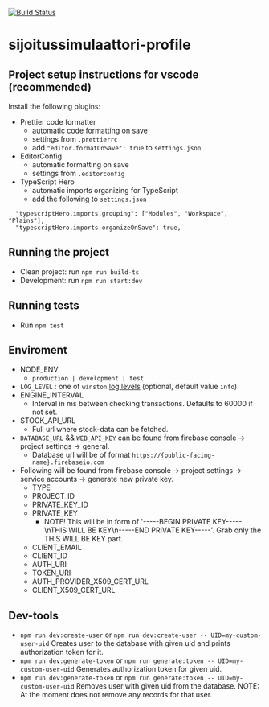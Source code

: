 [![Build Status](https://travis-ci.com/carpppa/sijoitussimulaattori-profile.svg?token=xQqx3oEyeT4LX1PHsDTx&branch=master)](https://travis-ci.com/carpppa/sijoitussimulaattori-profile)
# sijoitussimulaattori-profile

## Project setup instructions for vscode (recommended)

Install the following plugins:

- Prettier code formatter
  - automatic code formatting on save
  - settings from `.prettierrc`
  - add `"editor.formatOnSave": true` to `settings.json`
- EditorConfig
  - automatic formatting on save
  - settings from `.editorconfig`
- TypeScript Hero
  - automatic imports organizing for TypeScript
  - add the following to `settings.json`

```(json)
  "typescriptHero.imports.grouping": ["Modules", "Workspace", "Plains"],
  "typescriptHero.imports.organizeOnSave": true,
```

## Running the project

- Clean project: run `npm run build-ts`
- Development: run `npm run start:dev`

## Running tests

- Run `npm test`

## Enviroment

- NODE_ENV
  - `production | development | test`
- `LOG_LEVEL` : one of `winston` [log levels](https://github.com/winstonjs/winston#logging-levels) (optional, default value `info`)
- ENGINE_INTERVAL
  - Interval in ms between checking transactions. Defaults to 60000 if not set.
- STOCK_API_URL
  - Full url where stock-data can be fetched.
- `DATABASE_URL` && `WEB_API_KEY` can be found from firebase console -> project settings -> general.
  -  Database url will be of format `https://{public-facing-name}.firebaseio.com`
- Following will be found from firebase console -> project settings -> service accounts -> generate new private key.
  - TYPE
  - PROJECT_ID
  - PRIVATE_KEY_ID
  - PRIVATE_KEY
    - NOTE! This will be in form of '-----BEGIN PRIVATE KEY-----\nTHIS WILL BE KEY\n-----END PRIVATE KEY-----'. Grab only the THIS WILL BE KEY part.
  - CLIENT_EMAIL
  - CLIENT_ID
  - AUTH_URI
  - TOKEN_URI
  - AUTH_PROVIDER_X509_CERT_URL
  - CLIENT_X509_CERT_URL

## Dev-tools

- `npm run dev:create-user` or `npm run dev:create-user -- UID=my-custom-user-uid` Creates user to the database with given uid and prints authorization token for it.
- `npm run dev:generate-token` or `npm run generate:token -- UID=my-custom-user-uid` Generates authorization token for given uid.
- `npm run dev:generate-token` or `npm run generate:token -- UID=my-custom-user-uid` Removes user with given uid from the database. NOTE: At the moment does not remove any records for that user.

